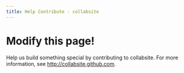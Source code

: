 ```yaml
---
title: Help Contribute - collabsite
---
```


# Modify this page!

Help us build something special by contributing to collabsite. For more information, see http://collabsite.github.com.